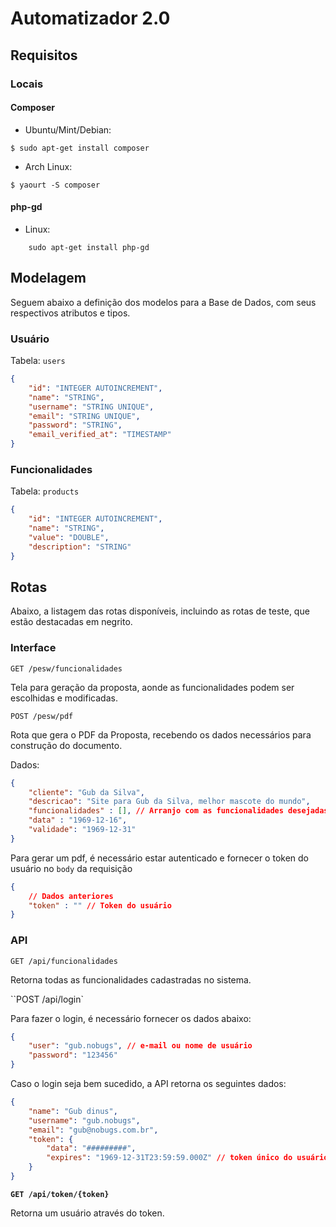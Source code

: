 # Automatizador 2.0

## Requisitos

### Locais

#### Composer

* Ubuntu/Mint/Debian:
```konsole
$ sudo apt-get install composer
```

* Arch Linux:
```konsole
$ yaourt -S composer
```

#### php-gd

* Linux:

```
    sudo apt-get install php-gd
```

## Modelagem

Seguem abaixo a definição dos modelos para a Base de Dados, com
seus respectivos atributos e tipos.

### Usuário

Tabela: `users`

```json
{
    "id": "INTEGER AUTOINCREMENT",
    "name": "STRING",
    "username": "STRING UNIQUE",
    "email": "STRING UNIQUE",
    "password": "STRING",
    "email_verified_at": "TIMESTAMP"
}
```

### Funcionalidades

Tabela: `products`

```json
{
    "id": "INTEGER AUTOINCREMENT",
    "name": "STRING",
    "value": "DOUBLE",
    "description": "STRING"
}

```

## Rotas

Abaixo, a listagem das rotas disponíveis, incluindo as rotas de teste, que estão
destacadas em negrito.

### Interface

`GET /pesw/funcionalidades`

Tela para geração da proposta, aonde as funcionalidades podem ser escolhidas e
modificadas.

`POST /pesw/pdf`

Rota que gera o PDF da Proposta, recebendo os dados necessários para construção
do documento.

Dados:

```json
{
    "cliente": "Gub da Silva",
    "descricao": "Site para Gub da Silva, melhor mascote do mundo",
    "funcionalidades" : [], // Arranjo com as funcionalidades desejadas,
    "data" : "1969-12-16",
    "validade": "1969-12-31"
}
```

Para gerar um pdf, é necessário estar autenticado e fornecer o token do usuário
no `body` da requisição

```json
{
    // Dados anteriores
    "token" : "" // Token do usuário
}
```

### API

`GET /api/funcionalidades`

Retorna todas as funcionalidades cadastradas no sistema.

``POST /api/login`

Para fazer o login, é necessário fornecer os dados abaixo:

```json
{
    "user": "gub.nobugs", // e-mail ou nome de usuário
    "password": "123456"
}
```

Caso o login seja bem sucedido, a API retorna os seguintes dados:

```json
{
    "name": "Gub dinus",
    "username": "gub.nobugs",
    "email": "gub@nobugs.com.br",
    "token": {
        "data": "#########",
        "expires": "1969-12-31T23:59:59.000Z" // token único do usuário
    }
}
```

**`GET /api/token/{token}`**

Retorna um usuário através do token.